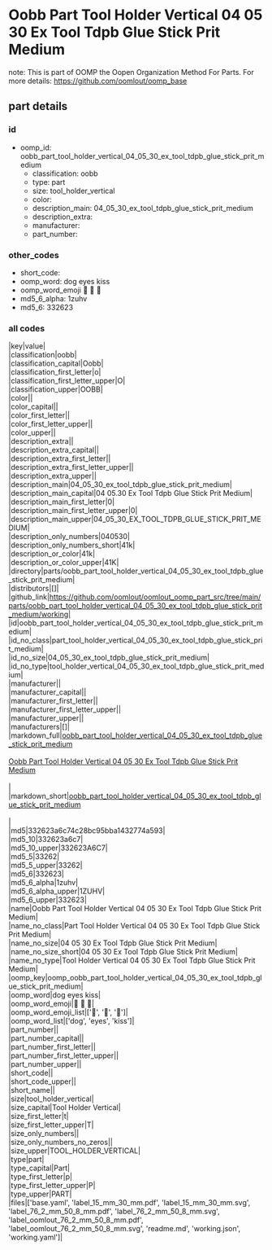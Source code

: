 # Oobb Part Tool Holder Vertical 04 05 30 Ex Tool Tdpb Glue Stick Prit Medium  

note: This is part of OOMP the Oopen Organization Method For Parts. For more details: https://github.com/oomlout/oomp_base

##  part details





### id
* oomp_id: oobb_part_tool_holder_vertical_04_05_30_ex_tool_tdpb_glue_stick_prit_medium
  * classification: oobb
  * type: part
  * size: tool_holder_vertical
  * color: 
  * description_main: 04_05_30_ex_tool_tdpb_glue_stick_prit_medium
  * description_extra: 
  * manufacturer: 
  * part_number: 

### other_codes
* short_code: 
* oomp_word: dog eyes kiss
* oomp_word_emoji :dog: :eyes: :kiss:
* md5_6_alpha: 1zuhv
* md5_6: 332623

### all codes 
|key|value|  
|classification|oobb|  
|classification_capital|Oobb|  
|classification_first_letter|o|  
|classification_first_letter_upper|O|  
|classification_upper|OOBB|  
|color||  
|color_capital||  
|color_first_letter||  
|color_first_letter_upper||  
|color_upper||  
|description_extra||  
|description_extra_capital||  
|description_extra_first_letter||  
|description_extra_first_letter_upper||  
|description_extra_upper||  
|description_main|04_05_30_ex_tool_tdpb_glue_stick_prit_medium|  
|description_main_capital|04 05.30 Ex Tool Tdpb Glue Stick Prit Medium|  
|description_main_first_letter|0|  
|description_main_first_letter_upper|0|  
|description_main_upper|04_05_30_EX_TOOL_TDPB_GLUE_STICK_PRIT_MEDIUM|  
|description_only_numbers|040530|  
|description_only_numbers_short|41k|  
|description_or_color|41k|  
|description_or_color_upper|41K|  
|directory|parts/oobb_part_tool_holder_vertical_04_05_30_ex_tool_tdpb_glue_stick_prit_medium|  
|distributors|[]|  
|github_link|https://github.com/oomlout/oomlout_oomp_part_src/tree/main/parts/oobb_part_tool_holder_vertical_04_05_30_ex_tool_tdpb_glue_stick_prit_medium/working|  
|id|oobb_part_tool_holder_vertical_04_05_30_ex_tool_tdpb_glue_stick_prit_medium|  
|id_no_class|part_tool_holder_vertical_04_05_30_ex_tool_tdpb_glue_stick_prit_medium|  
|id_no_size|04_05_30_ex_tool_tdpb_glue_stick_prit_medium|  
|id_no_type|tool_holder_vertical_04_05_30_ex_tool_tdpb_glue_stick_prit_medium|  
|manufacturer||  
|manufacturer_capital||  
|manufacturer_first_letter||  
|manufacturer_first_letter_upper||  
|manufacturer_upper||  
|manufacturers|[]|  
|markdown_full|[oobb_part_tool_holder_vertical_04_05_30_ex_tool_tdpb_glue_stick_prit_medium](https://github.com/oomlout/oomlout_oomp_part_src/tree/main/parts/oobb_part_tool_holder_vertical_04_05_30_ex_tool_tdpb_glue_stick_prit_medium/working)<br>[](https://github.com/oomlout/oomlout_oomp_part_src/tree/main/parts/oobb_part_tool_holder_vertical_04_05_30_ex_tool_tdpb_glue_stick_prit_medium/working)<br>[Oobb Part Tool Holder Vertical 04 05 30 Ex Tool Tdpb Glue Stick Prit Medium](https://github.com/oomlout/oomlout_oomp_part_src/tree/main/parts/oobb_part_tool_holder_vertical_04_05_30_ex_tool_tdpb_glue_stick_prit_medium/working)<br><br>|  
|markdown_short|[oobb_part_tool_holder_vertical_04_05_30_ex_tool_tdpb_glue_stick_prit_medium](https://github.com/oomlout/oomlout_oomp_part_src/tree/main/parts/oobb_part_tool_holder_vertical_04_05_30_ex_tool_tdpb_glue_stick_prit_medium/working)<br><br>|  
|md5|332623a6c74c28bc95bba1432774a593|  
|md5_10|332623a6c7|  
|md5_10_upper|332623A6C7|  
|md5_5|33262|  
|md5_5_upper|33262|  
|md5_6|332623|  
|md5_6_alpha|1zuhv|  
|md5_6_alpha_upper|1ZUHV|  
|md5_6_upper|332623|  
|name|Oobb Part Tool Holder Vertical 04 05 30 Ex Tool Tdpb Glue Stick Prit Medium|  
|name_no_class|Part Tool Holder Vertical 04 05 30 Ex Tool Tdpb Glue Stick Prit Medium|  
|name_no_size|04 05 30 Ex Tool Tdpb Glue Stick Prit Medium|  
|name_no_size_short|04 05 30 Ex Tool Tdpb Glue Stick Prit Medium|  
|name_no_type|Tool Holder Vertical 04 05 30 Ex Tool Tdpb Glue Stick Prit Medium|  
|oomp_key|oomp_oobb_part_tool_holder_vertical_04_05_30_ex_tool_tdpb_glue_stick_prit_medium|  
|oomp_word|dog eyes kiss|  
|oomp_word_emoji|:dog: :eyes: :kiss:|  
|oomp_word_emoji_list|[':dog:', ':eyes:', ':kiss:']|  
|oomp_word_list|['dog', 'eyes', 'kiss']|  
|part_number||  
|part_number_capital||  
|part_number_first_letter||  
|part_number_first_letter_upper||  
|part_number_upper||  
|short_code||  
|short_code_upper||  
|short_name||  
|size|tool_holder_vertical|  
|size_capital|Tool Holder Vertical|  
|size_first_letter|t|  
|size_first_letter_upper|T|  
|size_only_numbers||  
|size_only_numbers_no_zeros||  
|size_upper|TOOL_HOLDER_VERTICAL|  
|type|part|  
|type_capital|Part|  
|type_first_letter|p|  
|type_first_letter_upper|P|  
|type_upper|PART|  
|files|['base.yaml', 'label_15_mm_30_mm.pdf', 'label_15_mm_30_mm.svg', 'label_76_2_mm_50_8_mm.pdf', 'label_76_2_mm_50_8_mm.svg', 'label_oomlout_76_2_mm_50_8_mm.pdf', 'label_oomlout_76_2_mm_50_8_mm.svg', 'readme.md', 'working.json', 'working.yaml']|  
